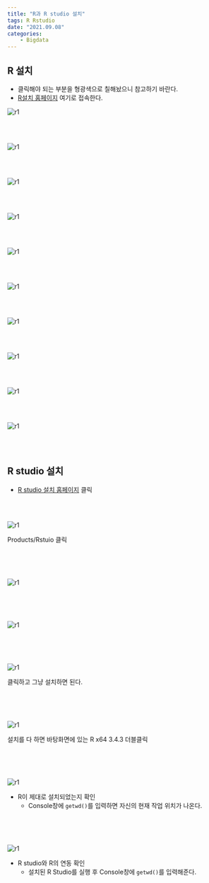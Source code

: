 ```yaml
---
title: "R과 R studio 설치"
tags: R Rstudio
date: "2021.09.08"
categories: 
    - Bigdata
---
```


## R 설치
- 클릭해야 되는 부분을 형광색으로 칠해놨으니 참고하기 바란다.
- [R설치 홈페이지](http://cran.nexr.com/) 여기로 접속한다.<br>

![r1](/assets/images/r1.PNG)

<br>
<br>

![r1](/assets/images/r2.PNG)

<br>
<br>

![r1](/assets/images/r3.PNG)

<br>
<br>

![r1](/assets/images/r4.PNG)

<br>
<br>

![r1](/assets/images/r5.PNG)

<br>
<br>

![r1](/assets/images/r6.PNG)

<br>
<br>

![r1](/assets/images/r7.PNG)

<br>
<br>

![r1](/assets/images/r8.PNG)

<br>
<br>

![r1](/assets/images/r9.PNG)

<br>
<br>

![r1](/assets/images/r10.PNG)

<br>
<br>

## R studio 설치
- [R studio 설치 홈페이지](https://www.rstudio.com/) 클릭

<br>
<br>

![r1](/assets/images/rstu1.png)

Products/Rstuio 클릭

<br>
<br>
<br>

![r1](/assets/images/rstu2.PNG)

<br>
<br>
<br>

![r1](/assets/images/rstu3.PNG)

<br>
<br>
<br>

![r1](/assets/images/rstu4.PNG)

클릭하고 그냥 설치하면 된다.

<br>
<br>
<br>

![r1](/assets/images/rstu5.PNG)

설치를 다 하면 바탕화면에 있는 R x64 3.4.3 더블클릭

<br>
<br>
<br>

![r1](/assets/images/rstu6.PNG)

- R이 제대로 설치되었는지 확인
    - Console창에 `getwd()`를 입력하면 자신의 현재 작업 위치가 나온다.

<br>
<br>
<br>

![r1](/assets/images/rstu7.PNG)

- R studio와 R의 연동 확인
    - 설치된 R Studio를 실행 후 Console창에 `getwd()`를 입력해준다. 